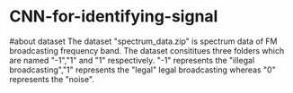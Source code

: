 # CNN-for-identifying-signal

#about dataset
The dataset "spectrum_data.zip" is spectrum data of FM broadcasting frequency band. The dataset consititues three folders 
which are named "-1","1" and "1" respectively. "-1" represents the "illegal broadcasting","1" represents the "legal" legal broadcasting 
whereas "0" represents the "noise".





